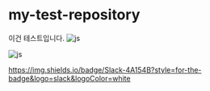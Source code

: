 # my-test-repository

이건 테스트입니다.
![js]([https://img.shields.io/badge/JavaScript-F7DF1E?style=for-the-badge&logo=JavaScript&logoColor=white](https://img.shields.io/badge/Discord-7289DA?style=for-the-badge&logo=discord&logoColor=white))

![js]( https://img.shields.io/badge/GitHub-100000?style=for-the-badge&logo=github&logoColor=white)
	   
 https://img.shields.io/badge/Slack-4A154B?style=for-the-badge&logo=slack&logoColor=white

